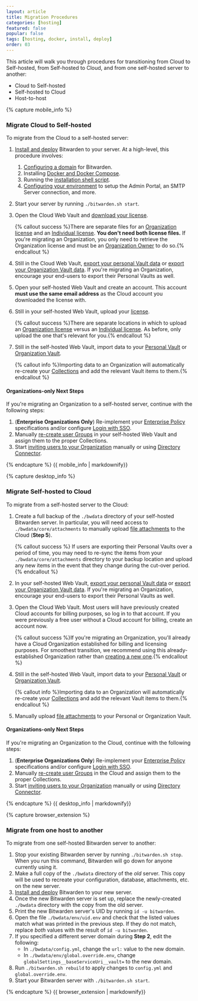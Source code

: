 ```yaml
---
layout: article
title: Migration Procedures
categories: [hosting]
featured: false
popular: false
tags: [hosting, docker, install, deploy]
order: 03
---
```


This article will walk you through procedures for transitioning from Cloud to Self-hosted, from Self-hosted to Cloud, and from one self-hosted server to another:

<ul class="nav nav-tabs" id="myTab" role="tablist">
  <li class="nav-item" role="presentation">
    <a class="nav-link active" id="mobtab" data-target="#mobile" role="tab" aria-controls="mobile" aria-selected="false">Cloud to Self-hosted</a>
  </li>
  <li class="nav-item" role="presentation">
    <a class="nav-link" id="desktab" data-target="#desktop" role="tab" aria-controls="desktop" aria-selected="false">Self-hosted to Cloud</a>
  </li>
  <li class="nav-item" role="presentation">
    <a class="nav-link" id="betab" data-target="#browserextension" role="tab" aria-controls="browserextension" aria-selected="false">Host-to-host</a>
  </li>
</ul>
<div class="tab-content" id="clientsContent">
  <div class="tab-pane show active" id="mobile" role="tabpanel" aria-labelledby="mobtab">
{% capture mobile_info %}

### Migrate Cloud to Self-hosted

To migrate from the Cloud to a self-hosted server:

1. [Install and deploy]({{site.baseurl}}/article/install-on-premise) Bitwarden to your server. At a high-level, this procedure involves:

   1. [Configuring a domain]({{site.baseurl}}/article/install-on-premise/#configure-your-domain) for Bitwarden.
   2. Installing [Docker and Docker Compose]({{site.basaeurl}}/article/install-on-premise/#install-docker-and-docker-compose).
   3. Running the [installation shell script]({{site.baseurl}}/article/install-on-premise/#install-bitwarden).
   4. [Configuring your environment]({{site.baseurl}}/article/install-on-premise/#configure-your-environment) to setup the Admin Portal, an SMTP Server connection, and more.
2. Start your server by running `./bitwarden.sh start`.
3. Open the Cloud Web Vault and [download your license]({{site.baseurl}}/article/licensing-on-premise).

   {% callout success %}There are separate files for an [Organization license]({{site.baseurl}}/article/licensing-on-premise/#organization-license) and an [Individual license]({{site.baseurl}}/article/licensing-on-premise/#individual-license). **You don't need both license files.** If you're migrating an Organization, you only need to retrieve the Organization license and must be an [Organization Owner]({{site.baseurl}}/article/user-types-access-control/) to do so.{% endcallout %}
4. Still in the Cloud Web Vault, [export your personal Vault data]({{site.baseurl}}/article/export-your-data/#export-a-personal-vault) or [export your Organization Vault data]({{site.baseurl}}/article/export-your-data/#export-an-organization-vault). If you're migrating an Organization, encourage your end-users to export their Personal Vaults as well.
5. Open your self-hosted Web Vault and create an account. This account **must use the same email address** as the Cloud account you downloaded the license with.
5. Still in your self-hosted Web Vault, upload your [license]({{site.baseurl}}/article/licensing-on-premise).

   {% callout success %}There are separate locations in which to upload an [Organization license]({{site.baseurl}}/article/licensing-on-premise/#organization-license) versus an [Individual license]({{site.baseurl}}/article/licensing-on-premise/#individual-license). As before, only upload the one that's relevant for you.{% endcallout %}
6. Still in the self-hosted Web Vault, import data to your [Personal Vault]({{site.baseurl}}/article/import-your-data/) or [Organization Vault]({{site.baseurl}}/article/import-to-org/).

   {% callout info %}Importing data to an Organization will automatically re-create your [Collections]({{site.baseurl}}/article/about-collections/) and add the relevant Vault items to them.{% endcallout %}

#### Organizations-only Next Steps

If you're migrating an Organization to a self-hosted server, continue with the following steps:

1. (**Enterprise Organizations Only**) Re-implement your [Enterprise Policy]({{site.baseurl}}/article/policies) specifications and/or configure [Login with SSO]({{site.baseurl}}/article/about-sso/).
2. Manually [re-create user Groups]({{site.baseurl}}/article/about-groups/#create-a-group) in your self-hosted Web Vault and assign them to the proper Collections.
3. Start [inviting users to your Organization]({{site.baseurl}}/article/managing-users/#invite) manually or using [Directory Connector]({{site.baseurl}}/article/directory-sync).

{% endcapture %}
{{ mobile_info | markdownify}}
  </div>
  <div class="tab-pane" id="desktop" role="tabpanel" aria-labelledby="desktab">
{% capture desktop_info %}

### Migrate Self-hosted to Cloud

To migrate from a self-hosted server to the Cloud:

1. Create a full backup of the `./bwdata` directory of your self-hosted Bitwarden server. In particular, you will need access to `./bwdata/core/attachments` to manually upload [file attachments]({{site.baseurl}}/article/attachments/) to the Cloud (**Step 5**).

   {% callout success %} If users are exporting their Personal Vaults over a period of time, you may need to re-sync the items from your `./bwdata/core/attachments` directory to your backup location and upload any new items in the event that they change during the cut-over period.{% endcallout %}
2. In your self-hosted Web Vault, [export your personal Vault data]({{site.baseurl}}/article/export-your-data/#export-a-personal-vault) or [export your Organization Vault data]({{site.baseurl}}/article/export-your-data/#export-an-organization-vault). If you're migrating an Organization, encourage your end-users to export their Personal Vaults as well.
3. Open the Cloud Web Vault. Most users will have previously created Cloud accounts for billing purposes, so log in to that account. If you were previously a free user without a Cloud account for billing, create an account now.

   {% callout success %}If you're migrating an Organization, you'll already have a Cloud Organization established for billing and licensing purposes. For smoothest transition, we recommend using this already-established Organization rather than [creating a new one]({{site.baseurl}}/article/about-organizations/#create-an-organization).{% endcallout %}
4. Still in the self-hosted Web Vault, import data to your [Personal Vault]({{site.baseurl}}/article/import-your-data/) or [Organization Vault]({{site.baseurl}}/article/import-to-org/).

   {% callout info %}Importing data to an Organization will automatically re-create your [Collections]({{site.baseurl}}/article/about-collections/) and add the relevant Vault items to them.{% endcallout %}
5. Manually upload [file attachments]({{site.baseurl}}/article/attachments/) to your Personal or Organization Vault.

#### Organizations-only Next Steps

If you're migrating an Organization to the Cloud, continue with the following steps:

1. (**Enterprise Organizations Only**) Re-implement your [Enterprise Policy]({{site.baseurl}}/article/policies) specifications and/or configure [Login with SSO]({{site.baseurl}}/article/about-sso/).
2. Manually [re-create user Groups]({{site.baseurl}}/article/about-groups/#create-a-group) in the Cloud and assign them to the proper Collections.
3. Start [inviting users to your Organization]({{site.baseurl}}/article/managing-users/#invite) manually or using [Directory Connector]({{site.baseurl}}/article/directory-sync).

{% endcapture %}
{{ desktop_info | markdownify}}
  </div>
  <div class="tab-pane" id="browserextension" role="tabpanel" aria-labelledby="betab">
{% capture browser_extension %}

### Migrate from one host to another

To migrate from one self-hosted Bitwarden server to another:

1. Stop your existing Bitwarden server by running `./bitwarden.sh stop`. When you run this command, Bitwarden will go down for anyone currently using it.
2. Make a full copy of the `./bwdata` directory of the *old* server. This copy will be used to recreate your configuration, database, attachments, etc. on the new server.
3. [Install and deploy]({{site.baseurl}}/article/install-on-premise/) Bitwarden to your new server.
4. Once the new Bitwarden server is set up, replace the newly-created `./bwdata` directory with the copy from the old server.
5. Print the new Bitwarden server's UID by running `id -u bitwarden`.
6. Open the file `./bwdata/env/uid.env` and check that the listed values match what was printed in the previous step. If they do not match, replace *both* values with the result of `id -u bitwarden`.
7. If you specified a different server domain during **Step 2**, edit the following:
   - In `./bwdata/config.yml`, change the `url:` value to the new domain.
   - In `./bwdata/env/global.override.env`, change `globalSettings__baseServiceUri__vault=` to the new domain.
8. Run `./bitwarden.sh rebuild` to apply changes to `config.yml` and `global.override.env`.
9. Start your Bitwarden server with `./bitwarden.sh start`.

{% endcapture %}
{{ browser_extension | markdownify}}
  </div>
</div>
